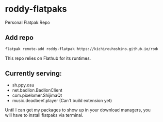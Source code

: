 # roddy-flatpaks
Personal Flatpak Repo

## Add repo
``` bash
flatpak remote-add roddy-flatpak https://kichirouhoshino.github.io/roddy-flatpaks/index.flatpakrepo
```
This repo relies on Flathub for its runtimes.

## Currently serving:
- sh.ppy.osu
- net.badlion.BadlionClient
- com.pixelomer.ShijimaQt
- music.deadbeef.player (Can't build extension yet)

Until I can get my packages to show up in your download managers, you will have to install flatpaks via terminal.
